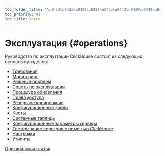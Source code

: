 ```yaml
---
toc_folder_title: "\u042d\u043a\u0441\u043f\u043b\u0443\u0430\u0442\u0430\u0446\u0438\u044f"
toc_priority: 41
toc_title: intro
---
```


# Эксплуатация {#operations}

Руководство по эксплуатации ClickHouse состоит из следующих основных разделов:

- [Требования](requirements.md)
- [Мониторинг](monitoring.md)
- [Решение проблем](troubleshooting.md)
- [Советы по эксплуатации](tips.md)
- [Процедура обновления](update.md)
- [Права доступа](access-rights.md)
- [Резервное копирование](backup.md)
- [Конфигурационные файлы](configuration-files.md)
- [Квоты](quotas.md)
- [Системные таблицы](system-tables/index.md)
- [Конфигурационные параметры сервера](server-configuration-parameters/index.md)
- [Тестирование серверов с помощью ClickHouse](performance-test.md)
- [Настройки](settings/index.md#settings)
- [Утилиты](utilities/index.md)

[Оригинальная статья](https://clickhouse.tech/docs/ru/operations/) <!--hide-->
